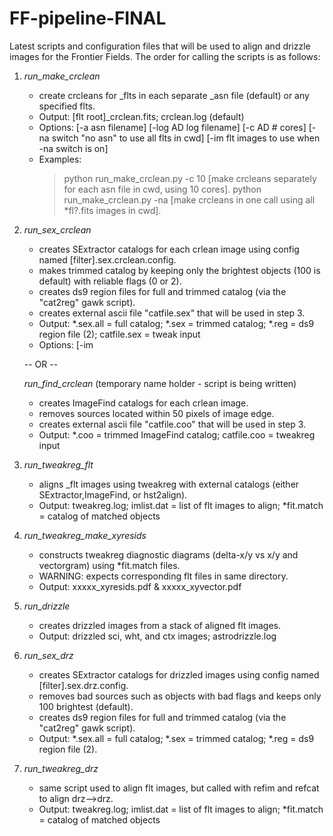FF-pipeline-FINAL
=================
Latest scripts and configuration files that will be used to align and drizzle images for the Frontier Fields. The order for calling the scripts is as follows:

1. *run_make_crclean*
    * create crcleans for _flts in each separate _asn file (default) or any specified flts.
    * Output: [flt root]_crclean.fits; crclean.log (default)
    * Options: [-a asn filename] [-log  AD log filename] [-c  AD # cores] 
               [-na switch "no asn" to use all flts in cwd] [-im  flt images to use when -na switch is on]
    * Examples:  
         >python run_make_crclean.py -c 10  [make crcleans separately for each asn file in cwd, using 10 cores].
         >python run_make_crclean.py -na    [make crcleans in one call using all *fl?.fits images in cwd].

2. *run_sex_crclean*
    * creates SExtractor catalogs for each crlean image using config named [filter].sex.crclean.config.
    * makes trimmed catalog by keeping only the brightest objects (100 is default) with reliable flags (0 or 2).
    * creates ds9 region files for full and trimmed catalog (via the "cat2reg" gawk script).
    * creates external ascii file "catfile.sex" that will be used in step 3.
    * Output: *.sex.all = full catalog; *.sex = trimmed catalog; *.reg = ds9 region file (2); catfile.sex = tweak input
    * Options: [-im 

    -- OR --

   *run_find_crclean* (temporary name holder - script is being written)
    * creates ImageFind catalogs for each crlean image.
    * removes sources located within 50 pixels of image edge.
    * creates external ascii file "catfile.coo" that will be used in step 3.
    * Output: *.coo = trimmed ImageFind catalog; catfile.coo = tweakreg input

3. *run_tweakreg_flt*
    * aligns _flt images using tweakreg with external catalogs (either SExtractor,ImageFind, or hst2align).
    * Output: tweakreg.log; imlist.dat = list of flt images to align; *fit.match = catalog of matched objects

4. *run_tweakreg_make_xyresids*
    * constructs tweakreg diagnostic diagrams (delta-x/y vs x/y and vectorgram) using *fit.match files.
    * WARNING: expects corresponding flt files in same directory.
    * Output: xxxxx_xyresids.pdf & xxxxx_xyvector.pdf

5. *run_drizzle*
    * creates drizzled images from a stack of aligned flt images.
    * Output: drizzled sci, wht, and ctx images; astrodrizzle.log

6. *run_sex_drz*
    * creates SExtractor catalogs for drizzled images using config named [filter].sex.drz.config.
    * removes bad sources such as objects with bad flags and keeps only 100 brightest (default).
    * creates ds9 region files for full and trimmed catalog (via the "cat2reg" gawk script).
    * Output: *.sex.all = full catalog; *.sex = trimmed catalog; *.reg = ds9 region file (2).

7. *run_tweakreg_drz*
    * same script used to align flt images, but called with refim and refcat to align drz-->drz.
    * Output: tweakreg.log; imlist.dat = list of flt images to align; *fit.match = catalog of matched objects




